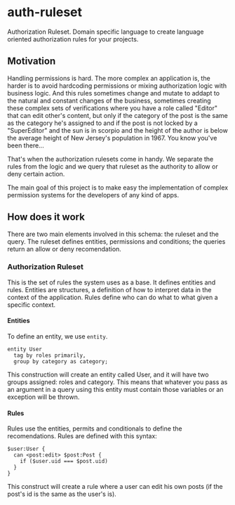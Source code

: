 auth-ruleset
============
Authorization Ruleset. Domain specific language to create language oriented authorization rules for your projects.

## Motivation
Handling permissions is hard. The more complex an application is, the harder is to avoid hardcoding permissions or mixing authorization logic with business logic. And this rules sometimes change and mutate to addapt to the natural and constant changes of the business, sometimes creating these complex sets of verifications where you have a role called "Editor" that can edit other's content, but only if the category of the post is the same as the category he's assigned to and if the post is not locked by a "SuperEditor" and the sun is in scorpio and the height of the author is below the average height of New Jersey's population in 1967. You know you've been there...

That's when the authorization rulesets come in handy. We separate the rules from the logic and we query that ruleset as the authority to allow or deny certain action.

The main goal of this project is to make easy the implementation of complex permission systems for the developers of any kind of apps.

## How does it work
There are two main elements involved in this schema: the ruleset and the query. The ruleset defines entities, permissions and conditions; the queries return an allow or deny recomendation.

### Authorization Ruleset
This is the set of rules the system uses as a base. It defines entities and rules. Entities are structures, a definition of how to interpret data in the context of the application. Rules define who can do what to what given a specific context.

#### Entities
To define an entity, we use `entity`.

```
entity User
  tag by roles primarily,
  group by category as category;
```

This construction will create an entity called User, and it will have two groups assigned: roles and category. This means that whatever you pass as an argument in a query using this entity must contain those variables or an exception will be thrown.

#### Rules
Rules use the entities, permits and conditionals to define the recomendations. Rules are defined with this syntax:

```
$user:User {
  can <post:edit> $post:Post {
    if ($user.uid === $post.uid)
  } 
}
```

This construct will create a rule where a user can edit his own posts (if the post's id is the same as the user's is).

